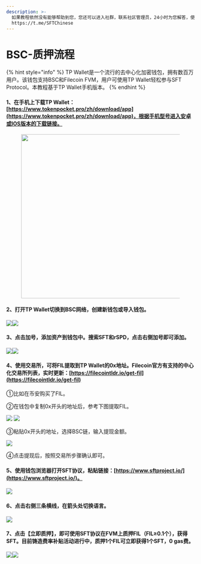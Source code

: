 ```yaml
---
description: >-
  如果教程依然没有能够帮助到您，您还可以进入社群，联系社区管理员，24小时为您解答，使用过程的任何问题。 Telegram 中文:
  https://t.me/SFTChinese
---
```


# BSC-质押流程

{% hint style="info" %}
TP Wallet是一个流行的去中心化加密钱包，拥有数百万用户。该钱包支持BSC和Filecoin FVM，用户可使用TP Wallet轻松参与SFT Protocol。本教程基于TP Wallet手机版本。
{% endhint %}

#### 1、在手机上下载TP Wallet：[https://www.tokenpocket.pro/zh/download/app](https://www.tokenpocket.pro/zh/download/app)，根据手机型号进入安卓或IOS版本的下载链接。

<figure><img src="../../../.gitbook/assets/image (4).png" alt="" width="437"><figcaption></figcaption></figure>



#### 2、打开TP Wallet切换到BSC网络，创建新钱包或导入钱包。

![](<../../../.gitbook/assets/图片13 (1).png>)![](<../../../.gitbook/assets/图片14 (1).png>)



#### 3、点击加号，添加资产到钱包中。搜索SFT和rSPD，点击右侧加号即可添加。

![](../../../.gitbook/assets/图片11.png)![](../../../.gitbook/assets/图片12.png)



#### 4、使用交易所，可将FIL提取到TP Wallet的0x地址。Filecoin官方有支持的中心化交易所列表，实时更新：[https://filecointldr.io/get-fil](https://filecointldr.io/get-fil)

①比如在币安购买了FIL。

②在钱包中复制0x开头的地址后，参考下图提取FIL。

![](../../../.gitbook/assets/图片10.png) ![](../../../.gitbook/assets/图片9.png)

③粘贴0x开头的地址，选择BSC链，输入提现金额。

![](../../../.gitbook/assets/图片15.png)

④点击提现后，按照交易所步骤确认即可。



#### 5、使用钱包浏览器打开SFT协议，粘贴链接：[https://www.sftproject.io/](https://www.sftproject.io/)。

![](../../../.gitbook/assets/图片16.png)



#### 6、点击右侧三条横线，在箭头处切换语言。

![](<../../../.gitbook/assets/图片6 (1).png>)



#### 7、点击【立即质押】，即可使用SFT协议在FVM上质押FIL（FIL≥0.1个），获得SFT。目前铸造费率补贴活动进行中，质押1个FIL可立即获得1个SFT，0 gas费。

![](../../../.gitbook/assets/图片17.png)![](../../../.gitbook/assets/图片18.png)
